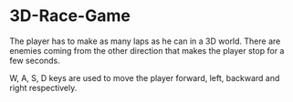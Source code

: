 # 3D-Race-Game
The player has to make as many laps as he can in a 3D world. There are enemies coming from the other direction that makes the player stop for a few seconds.

W, A, S, D keys are used to move the player forward, left, backward and right respectively. 
